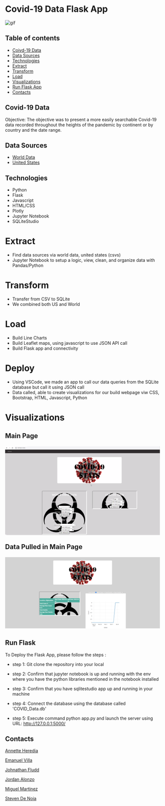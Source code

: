 # Covid-19 Data Flask App

![gif](https://media0.giphy.com/media/TjGV8ni2jC5pj6iY6T/giphy.gif?cid=ecf05e47y9n1wxob6r5xqw6jwu2oos5x0f569mhs87qbj2ne&rid=giphy.gif&ct=g)

## Table of contents

* [Coivd-19 Data](#covid-19-data)
* [Data Sources](#data-sources)
* [Technologies](#technologies)
* [Extract](#extract)
* [Transform](#transform)
* [Load](#load)
* [Visualizations](#visualizations)
* [Run Flask App](#run-flask)
* [Contacts](#contacts)

## Covid-19 Data

Objective: The objective was to present a more easily searchable Covid-19 data recorded throughout the heights of the pandemic by continent or by country and the date range.

## Data Sources

- [World Data](https://covid19.who.int/data)
- [United States](https://data.cdc.gov/Case-Surveillance/United-States-COVID-19-Cases-and-Deaths-by-State-o/9mfq-cb36)

## Technologies
* Python
* Flask
* Javascript
* HTML/CSS
* Plotly
* Jupyter Notebook
* SQLiteStudio

# Extract

* Find data sources via world data, united states (csvs)
* Jupyter Notebook to setup a logic, view, clean, and organize data with Pandas/Python

# Transform

* Transfer from CSV to SQLite
* We combined both US and World 

# Load

* Build Line Charts
* Build Leaflet maps, using javascript to use JSON API call
* Build Flask app and connectivity
 
# Deploy
 
* Using VSCode, we made an app to call our data queries from the SQLite database but call it using JSON call
* Data called, able to create visualizations for our build webpage viw CSS, Bootstrap, HTML, Javascript, Python

# Visualizations
 
<h2>Main Page

![before?](static/Images/mainpage.PNG)

Data Pulled in Main Page

![after?](static/Images/covid19html.png)

## Run Flask

To Deploy the Flask App, please follow the steps :
* step 1: Git clone the repository into your local

* step 2: Confirm that jupyter notebook is up and running with the env where you have the python libraries mentioned in the notebook installed

* step 3: Confirm that you have sqlitestudio app up and running in your machine

* step 4: Connect the database using the database called 'COVID_Data.db'

* step 5: Execute command python app.py and launch the server using URL: http://127.0.0.1:5000/

## Contacts

[Annette Heredia](https://github.com/AnnetteHeredia)

[Emanuel Villa](https://github.com/mannievilla)

[Johnathan Fludd](https://github.com/JohnathanFludd)

[Jordan Alonzo](https://github.com/jalonzoajordan)

[Miguel Martinez](https://github.com/mmtz97)

[Steven De Noia](https://github.com/Stencoss)
